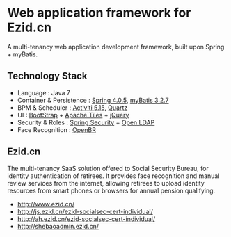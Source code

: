 
# Web application framework for Ezid.cn

A multi-tenancy web application development framework, built upon Spring + myBatis. 

## Technology Stack

- Language : Java 7
- Container & Persistence : [Spring 4.0.5](http://spring.io/), [myBatis 3.2.7](https://github.com/mybatis/)
- BPM & Scheduler : [Activiti 5.15](https://www.activiti.org/), [Quartz](http://www.quartz-scheduler.org/)
- UI : [BootStrap](http://getbootstrap.com/2.3.2/) + [Apache Tiles](http://tiles.apache.org/) + [jQuery](https://jquery.com/)
- Security & Roles : [Spring Security](http://projects.spring.io/spring-security/) + [Open LDAP](http://www.openldap.org/)
- Face Recognition : [OpenBR](http://openbiometrics.org/)

## Ezid.cn

The multi-tenancy SaaS solution offered to Social Security Bureau, for identity authentication of retirees. It provides face recognition and manual review services from the internet, allowing retirees to upload identity resources from smart phones or browsers for annual pension qualifying.

- http://www.ezid.cn/
- http://js.ezid.cn/ezid-socialsec-cert-individual/
- http://ah.ezid.cn/ezid-socialsec-cert-individual/
- http://shebaoadmin.ezid.cn/

